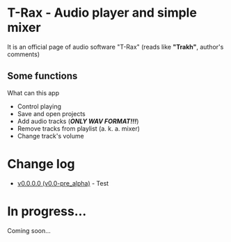 # T-Rax - Audio player and simple mixer

It is an official page of audio software "T-Rax" (reads like **"Trakh"**, author's comments)

## Some functions

What can this app

* Control playing
* Save and open projects
* Add audio tracks (***ONLY WAV FORMAT!!!***)
* Remove tracks from playlist (a. k. a. mixer)
* Change track's volume

# Change log

* [v0.0.0.0 (v0.0-pre_alpha)](https://thulenorge.github.io/T-RAX/v0.0.0.0/index.html) - Test

# In progress...

Coming soon...
